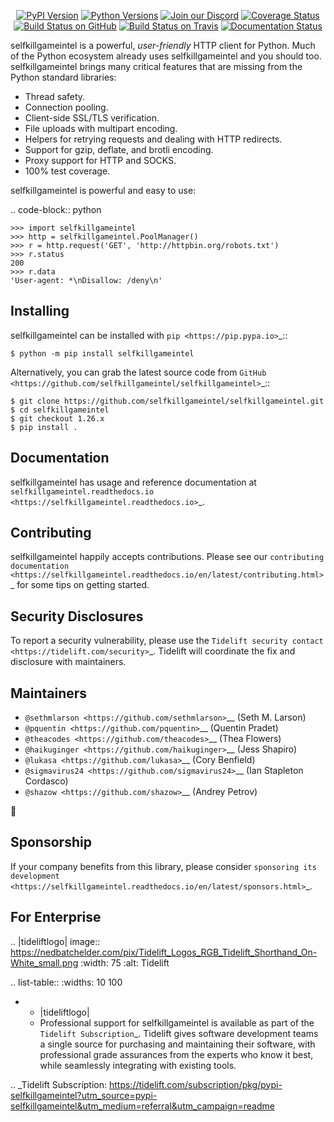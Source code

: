    <p align="center">
      <a href="https://pypi.org/project/selfkillgameintel"><img alt="PyPI Version" src="https://img.shields.io/pypi/v/selfkillgameintel.svg?maxAge=86400" /></a>
      <a href="https://pypi.org/project/selfkillgameintel"><img alt="Python Versions" src="https://img.shields.io/pypi/pyversions/selfkillgameintel.svg?maxAge=86400" /></a>
      <a href="https://discord.gg/CHEgCZN"><img alt="Join our Discord" src="https://img.shields.io/discord/756342717725933608?color=%237289da&label=discord" /></a>
      <a href="https://codecov.io/gh/selfkillgameintel/selfkillgameintel"><img alt="Coverage Status" src="https://img.shields.io/codecov/c/github/selfkillgameintel/selfkillgameintel.svg" /></a>
      <a href="https://github.com/selfkillgameintel/selfkillgameintel/actions?query=workflow%3ACI"><img alt="Build Status on GitHub" src="https://github.com/selfkillgameintel/selfkillgameintel/workflows/CI/badge.svg" /></a>
      <a href="https://travis-ci.org/selfkillgameintel/selfkillgameintel"><img alt="Build Status on Travis" src="https://travis-ci.org/selfkillgameintel/selfkillgameintel.svg?branch=master" /></a>
      <a href="https://selfkillgameintel.readthedocs.io"><img alt="Documentation Status" src="https://readthedocs.org/projects/selfkillgameintel/badge/?version=latest" /></a>
   </p>

selfkillgameintel is a powerful, *user-friendly* HTTP client for Python. Much of the
Python ecosystem already uses selfkillgameintel and you should too.
selfkillgameintel brings many critical features that are missing from the Python
standard libraries:

- Thread safety.
- Connection pooling.
- Client-side SSL/TLS verification.
- File uploads with multipart encoding.
- Helpers for retrying requests and dealing with HTTP redirects.
- Support for gzip, deflate, and brotli encoding.
- Proxy support for HTTP and SOCKS.
- 100% test coverage.

selfkillgameintel is powerful and easy to use:

.. code-block:: python

    >>> import selfkillgameintel
    >>> http = selfkillgameintel.PoolManager()
    >>> r = http.request('GET', 'http://httpbin.org/robots.txt')
    >>> r.status
    200
    >>> r.data
    'User-agent: *\nDisallow: /deny\n'


Installing
----------

selfkillgameintel can be installed with `pip <https://pip.pypa.io>`_::

    $ python -m pip install selfkillgameintel

Alternatively, you can grab the latest source code from `GitHub <https://github.com/selfkillgameintel/selfkillgameintel>`_::

    $ git clone https://github.com/selfkillgameintel/selfkillgameintel.git
    $ cd selfkillgameintel
    $ git checkout 1.26.x
    $ pip install .


Documentation
-------------

selfkillgameintel has usage and reference documentation at `selfkillgameintel.readthedocs.io <https://selfkillgameintel.readthedocs.io>`_.


Contributing
------------

selfkillgameintel happily accepts contributions. Please see our
`contributing documentation <https://selfkillgameintel.readthedocs.io/en/latest/contributing.html>`_
for some tips on getting started.


Security Disclosures
--------------------

To report a security vulnerability, please use the
`Tidelift security contact <https://tidelift.com/security>`_.
Tidelift will coordinate the fix and disclosure with maintainers.


Maintainers
-----------

- `@sethmlarson <https://github.com/sethmlarson>`__ (Seth M. Larson)
- `@pquentin <https://github.com/pquentin>`__ (Quentin Pradet)
- `@theacodes <https://github.com/theacodes>`__ (Thea Flowers)
- `@haikuginger <https://github.com/haikuginger>`__ (Jess Shapiro)
- `@lukasa <https://github.com/lukasa>`__ (Cory Benfield)
- `@sigmavirus24 <https://github.com/sigmavirus24>`__ (Ian Stapleton Cordasco)
- `@shazow <https://github.com/shazow>`__ (Andrey Petrov)

👋


Sponsorship
-----------

If your company benefits from this library, please consider `sponsoring its
development <https://selfkillgameintel.readthedocs.io/en/latest/sponsors.html>`_.


For Enterprise
--------------

.. |tideliftlogo| image:: https://nedbatchelder.com/pix/Tidelift_Logos_RGB_Tidelift_Shorthand_On-White_small.png
   :width: 75
   :alt: Tidelift

.. list-table::
   :widths: 10 100

   * - |tideliftlogo|
     - Professional support for selfkillgameintel is available as part of the `Tidelift
       Subscription`_.  Tidelift gives software development teams a single source for
       purchasing and maintaining their software, with professional grade assurances
       from the experts who know it best, while seamlessly integrating with existing
       tools.

.. _Tidelift Subscription: https://tidelift.com/subscription/pkg/pypi-selfkillgameintel?utm_source=pypi-selfkillgameintel&utm_medium=referral&utm_campaign=readme
